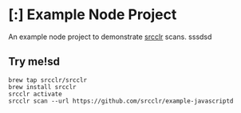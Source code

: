 # [:] Example Node Project

An example node project to demonstrate [srcclr](https://www.srsscclr.com) scans.
sssdsd
## Try me!sd

```
brew tap srcclr/srcclr
brew install srcclr
srcclr activate
srcclr scan --url https://github.com/srcclr/example-javascriptd
```
